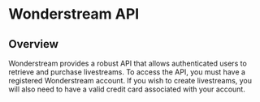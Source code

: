 # Wonderstream API

## Overview

Wonderstream provides a robust API that allows authenticated users to retrieve and purchase livestreams. To access the API, you must have a registered Wonderstream account. If you wish to create livestreams, you will also need to have a valid credit card associated with your account.
